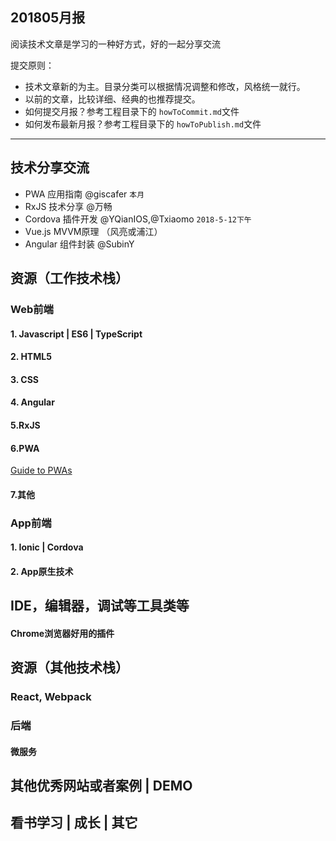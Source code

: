 ## 201805月报

阅读技术文章是学习的一种好方式，好的一起分享交流

提交原则：

- 技术文章新的为主。目录分类可以根据情况调整和修改，风格统一就行。
- 以前的文章，比较详细、经典的也推荐提交。
- 如何提交月报？参考工程目录下的 `howToCommit.md`文件
- 如何发布最新月报？参考工程目录下的 `howToPublish.md`文件

---

## 技术分享交流


- PWA 应用指南 @giscafer `本月`
- RxJS 技术分享 @万畅
- Cordova 插件开发 @YQianIOS,@Txiaomo `2018-5-12下午`
- Vue.js MVVM原理 （风亮或浦江）
- Angular 组件封装 @SubinY


## 资源（工作技术栈）


### Web前端


#### 1. Javascript | ES6 | TypeScript



#### 2. HTML5


#### 3. CSS 


#### 4. Angular


#### 5.RxJS


#### 6.PWA

[Guide to PWAs](https://github.com/giscafer/front-end-manual/issues/18)

#### 7.其他

### App前端


#### 1. Ionic | Cordova


#### 2. App原生技术



## IDE，编辑器，调试等工具类等


#### Chrome浏览器好用的插件 




## 资源（其他技术栈）


### React, Webpack 



### 后端

#### 微服务




## 其他优秀网站或者案例 | DEMO


## 看书学习 | 成长 | 其它

